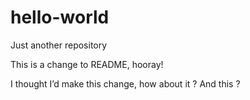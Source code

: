 hello-world
===========

Just another repository

This is a change to README, hooray!

I thought I’d make this change, how about it ? And this ?
